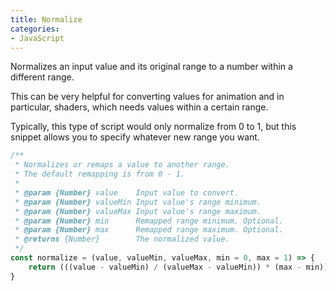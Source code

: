 ```yaml
---
title: Normalize
categories:
- JavaScript
---
```

Normalizes an input value and its original range to a number within a different range.

This can be very helpful for converting values for animation and in particular, shaders, which needs values within a certain range.

Typically, this type of script would only normalize from 0 to 1, but this snippet allows you to specify whatever new range you want.
```js
/**
 * Normalizes or remaps a value to another range.
 * The default remapping is from 0 - 1.
 * 
 * @param {Number} value    Input value to convert.
 * @param {Number} valueMin Input value's range minimum.
 * @param {Number} valueMax Input value's range maximum.
 * @param {Number} min      Remapped range minimum. Optional.
 * @param {Number} max      Remapped range maximum. Optional.
 * @returns {Number}        The normalized value.
 */
const normalize = (value, valueMin, valueMax, min = 0, max = 1) => {
    return (((value - valueMin) / (valueMax - valueMin)) * (max - min)) + min
}
```